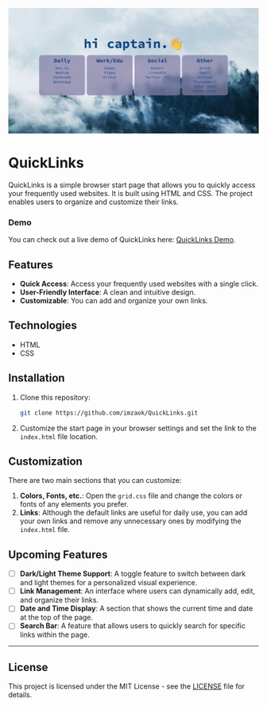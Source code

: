 ![Quicklinks Screenshot](/assets/screenshot.png)


# QuickLinks

QuickLinks is a simple browser start page that allows you to quickly access your frequently used websites. It is built using HTML and CSS. The project enables users to organize and customize their links.

### Demo

You can check out a live demo of QuickLinks here: [QuickLinks Demo](https://quicklinks-demo.netlify.app).


## Features

- **Quick Access**: Access your frequently used websites with a single click.
- **User-Friendly Interface**: A clean and intuitive design.
- **Customizable**: You can add and organize your own links.

## Technologies

- HTML
- CSS

## Installation

1. Clone this repository:
   ```bash
   git clone https://github.com/imzaok/QuickLinks.git
   ```

2. Customize the start page in your browser settings and set the link to the `index.html` file location.

## Customization
There are two main sections that you can customize:
1. **Colors, Fonts, etc.**: Open the `grid.css` file and change the colors or fonts of any elements you prefer.
2. **Links**: Although the default links are useful for daily use, you can add your own links and remove any unnecessary ones by modifying the `index.html` file.


## Upcoming Features
- [ ] **Dark/Light Theme Support**: A toggle feature to switch between dark and light themes for a personalized visual experience.
- [ ] **Link Management**: An interface where users can dynamically add, edit, and organize their links.
- [ ] **Date and Time Display**: A section that shows the current time and date at the top of the page.
- [ ] **Search Bar**: A feature that allows users to quickly search for specific links within the page.
---
## License

This project is licensed under the MIT License - see the [LICENSE](LICENSE) file for details.
